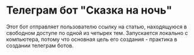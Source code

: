 # Телеграм бот "Сказка на ночь"
Этот бот отправляет пользователю ссылку на статью, находящуюся в свободном доступе по одной из четырех тем. Запускается локально с компьютера, потому что основная цель его создания - практика в создании телеграм ботов.
